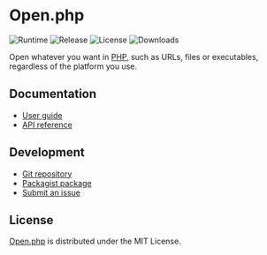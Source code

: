 # Open.php
![Runtime](https://img.shields.io/packagist/php-v/cedx/open.svg) ![Release](https://img.shields.io/packagist/v/cedx/open.svg) ![License](https://img.shields.io/packagist/l/cedx/open.svg) ![Downloads](https://img.shields.io/packagist/dt/cedx/open.svg)

Open whatever you want in [PHP](https://www.php.net), such as URLs, files or executables, regardless of the platform you use.

## Documentation
- [User guide](https://docs.belin.io/open.php)
- [API reference](https://api.belin.io/open.php)

## Development
- [Git repository](https://git.belin.io/cedx/open.php)
- [Packagist package](https://packagist.org/packages/cedx/open)
- [Submit an issue](https://git.belin.io/cedx/open.php/issues)

## License
[Open.php](https://docs.belin.io/open.php) is distributed under the MIT License.
